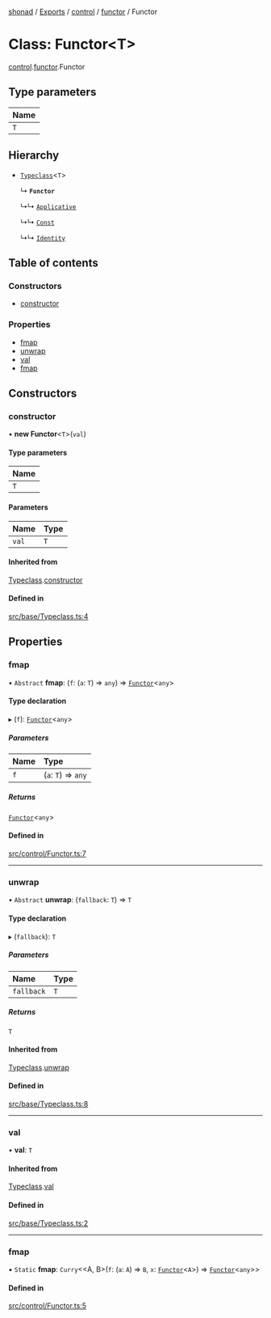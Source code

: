[shonad](../README.md) / [Exports](../modules.md) / [control](../modules/control.md) / [functor](../modules/control.functor.md) / Functor

# Class: Functor<T\>

[control](../modules/control.md).[functor](../modules/control.functor.md).Functor

## Type parameters

| Name |
| :------ |
| `T` |

## Hierarchy

- [`Typeclass`](base.typeclass.Typeclass.md)<`T`\>

  ↳ **`Functor`**

  ↳↳ [`Applicative`](control.applicative.Applicative.md)

  ↳↳ [`Const`](data.constFunctor.Const.md)

  ↳↳ [`Identity`](data.identity.Identity.md)

## Table of contents

### Constructors

- [constructor](control.functor.Functor.md#constructor)

### Properties

- [fmap](control.functor.Functor.md#fmap)
- [unwrap](control.functor.Functor.md#unwrap)
- [val](control.functor.Functor.md#val)
- [fmap](control.functor.Functor.md#fmap-1)

## Constructors

### constructor

• **new Functor**<`T`\>(`val`)

#### Type parameters

| Name |
| :------ |
| `T` |

#### Parameters

| Name | Type |
| :------ | :------ |
| `val` | `T` |

#### Inherited from

[Typeclass](base.typeclass.Typeclass.md).[constructor](base.typeclass.Typeclass.md#constructor)

#### Defined in

[src/base/Typeclass.ts:4](https://github.com/jonlaing/shonad/blob/9b2b224/src/base/Typeclass.ts#L4)

## Properties

### fmap

• `Abstract` **fmap**: (`f`: (`a`: `T`) => `any`) => [`Functor`](control.functor.Functor.md)<`any`\>

#### Type declaration

▸ (`f`): [`Functor`](control.functor.Functor.md)<`any`\>

##### Parameters

| Name | Type |
| :------ | :------ |
| `f` | (`a`: `T`) => `any` |

##### Returns

[`Functor`](control.functor.Functor.md)<`any`\>

#### Defined in

[src/control/Functor.ts:7](https://github.com/jonlaing/shonad/blob/9b2b224/src/control/Functor.ts#L7)

___

### unwrap

• `Abstract` **unwrap**: (`fallback`: `T`) => `T`

#### Type declaration

▸ (`fallback`): `T`

##### Parameters

| Name | Type |
| :------ | :------ |
| `fallback` | `T` |

##### Returns

`T`

#### Inherited from

[Typeclass](base.typeclass.Typeclass.md).[unwrap](base.typeclass.Typeclass.md#unwrap)

#### Defined in

[src/base/Typeclass.ts:8](https://github.com/jonlaing/shonad/blob/9b2b224/src/base/Typeclass.ts#L8)

___

### val

• **val**: `T`

#### Inherited from

[Typeclass](base.typeclass.Typeclass.md).[val](base.typeclass.Typeclass.md#val)

#### Defined in

[src/base/Typeclass.ts:2](https://github.com/jonlaing/shonad/blob/9b2b224/src/base/Typeclass.ts#L2)

___

### fmap

▪ `Static` **fmap**: `Curry`<<A, B\>(`f`: (`a`: `A`) => `B`, `x`: [`Functor`](control.functor.Functor.md)<`A`\>) => [`Functor`](control.functor.Functor.md)<`any`\>\>

#### Defined in

[src/control/Functor.ts:5](https://github.com/jonlaing/shonad/blob/9b2b224/src/control/Functor.ts#L5)
